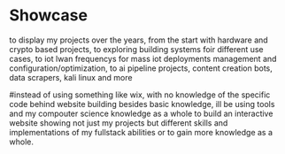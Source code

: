 # Showcase

to display my projects over the years, from the start with hardware and crypto based projects, to exploring building systems foir different use cases, to iot lwan frequencys for mass iot deployments management and configuration/optimization, to ai pipeline projects, content creation bots, data scrapers, kali linux and more

#instead of using something like wix, with no knowledge of the specific code behind website building besides basic knowledge, ill be using tools and my compouter science knowledge as a whole to build an interactive website showing not just my projects but different skills and implementations of my fullstack abilities or to gain more knowledge as a whole.
